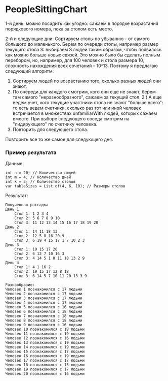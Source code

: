 # PeopleSittingChart
1-й день: можно посадить как угодно: сажаем в порядке возрастания порядкового номера, пока за столом есть место.

2-й и следующие дни:
Сортируем столы по убыванию - от самого большого до маленького.
Берем по очереди столы, например размер текущиго стола S:
выбираем S людей таким образом, чтобы появилось как можно больше новых связей.
Это можно было бы сделать полным перебором, но, например, для 100 человек и стола размера 10,
сложность нахождения всех сочетаний – 10^13.
Поэтому я предлагаю следующий алгоритм:
1) Сортируем людей по возрастанию того, сколько разных людей они знают.
2) По очереди для каждого смотрим, кого они еще не знают, берем там самого "неразнообразного",
сажаем за текущий стол.
2') А еще ведем учет, кого текущие участники стола не знают "больше всего": то есть ведем счетчики, сколько
раз тот или иной человек встречается в множествах unfamiliarWith людей, которых сажаем вместе.
При выборе следующего соседа смотрим на "лидирующего" по счетчику человека.
3) Повторить для следующего стола.

Повторить все то же самое для следующего дня.

### Пример результата
Данные:
```
int n = 20; // Количество людей
int m = 4; // Количество дней
int k = 3; // Количество столов
var tableSizes = List.of(4, 6, 10); // Размеры столов
```
Результат:
```
Полученная рассадка
День 1
	Стол 1: 1 2 3 4 
	Стол 2: 5 6 7 8 9 10 
	Стол 3: 11 12 13 14 15 16 17 18 19 20 
День 2
	Стол 1: 14 11 18 13 
	Стол 2: 12 5 8 16 20 9 
	Стол 3: 6 19 4 15 17 1 7 10 2 3 
День 3
	Стол 1: 19 15 17 20 
	Стол 2: 6 12 7 10 16 3 
	Стол 3: 4 14 5 1 8 11 18 13 2 9 
День 4
	Стол 1: 4 1 16 2 
	Стол 2: 19 15 17 12 8 18 
	Стол 3: 6 14 5 7 10 11 20 13 3 9 

Разнообразие:
Человек 1 познакомился с 17 людьми
Человек 2 познакомился с 17 людьми
Человек 3 познакомился с 17 людьми
Человек 4 познакомился с 17 людьми
Человек 5 познакомился с 16 людьми
Человек 6 познакомился с 18 людьми
Человек 7 познакомился с 18 людьми
Человек 8 познакомился с 18 людьми
Человек 9 познакомился с 16 людьми
Человек 10 познакомился с 18 людьми
Человек 11 познакомился с 19 людьми
Человек 12 познакомился с 16 людьми
Человек 13 познакомился с 19 людьми
Человек 14 познакомился с 19 людьми
Человек 15 познакомился с 17 людьми
Человек 16 познакомился с 19 людьми
Человек 17 познакомился с 17 людьми
Человек 18 познакомился с 15 людьми
Человек 19 познакомился с 17 людьми
Человек 20 познакомился с 16 людьми
```


